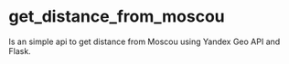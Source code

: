 # get_distance_from_moscou
Is an simple api to get distance from Moscou using Yandex Geo API and Flask.
